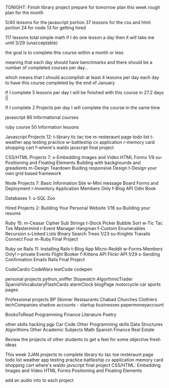 TONIGHT:
Finish library project
prepare for tomorrow
plan this week
rough plan for the month



5/40 lessons for the javascript portion
37 lessons for the css and html portion
24 for node
13 for getting hired

117 lessons total
simple math
if I do one lesson a day then it will take me until 3/29 (unacceptable)

the goal is to complete this course within a month or less

meaning that each day should have benchmarks and there should be a number of completed courses per day...

which means that I should accomplish at least 4 lessons per day each day to have this course completed by the end of January


If I complete 5 lessons per day I will be finished with this course in 27.2 days ||

If I complete 2 Projects per day I will complete the course in the same time

javascript
86 Informational courses

ruby course
50 Information lessons

Javascript Projects 12:
    t-library
    tic tac toe
    m-resteraunt page
    todo list
    t-weather app
    testing practice
    w-battleship
    cv application
    r-memory card
    shopping cart
    f-where's waldo
    javscript final project

CSS/HTML Projects 7:
    s-Embedding Images and Video
    HTML Forms
    1/9 su-Positioning and Floating Elements
    Building with backgrounds and greadients
    m-Design Teardown
    Buiding responsive Design
    t-Design your own grid based framework

Node Projects 7:
    Basic Information Site
    w-Mini message Board
    Forms and Deployment
    r-Inventory Application
    Members Only
    f-Blog API
    Odin Book

Databases 1:
    s-SQL Zoo

Hired Projects 2:
    Building Your Personal Website
    1/16 su-Building your resume

Ruby 15:
    m-Ceasar Cipher
    Sub Strings
    t-Stock Picker
    Bubble Sort
    w-Tic Tac Toe
    Mastermind
    r-Event Manager
    Hangman
    f-Custom Enumerables
    Recursion
    s-Linked Lists
    Binary Search Trees
    1/23 su-Knights Travails
    Connect Four
    m-Ruby Final Project

Ruby on Rails 11:
    Installing Rails
    t-Blog App
    Micro-Reddit
    w-Forms
    Members Only!
    r-private Events
    Flight Booker
    f-Kittens API
    Flickr API
    1/29 s-Sending Confirmation Emails
    Rails Final Project

CodeCardio
    CodeWars
    leetCode
    codepen

personal projects
    python_sniffer
    Stopwatch
    AlgorthmicTrader
    SpanishVocabularyFlashCards
    alarmClock
    blogPage
    motorcycle
    car
    sports pages

Professional projects
    BP Skinner
    Restaurants
    Chabad
    Churches
    Clothiers
    techCompanies
    shadow accounts - startup businesses
    papermoneyaccount

BooksToRead
    Programming
    Finance
    Literature
    Poetry

other skills
    hacking
    pgp
    Car Code
Other Programming skills
    Data Structures
    Algorithims
Other Academic Subjects
    Math
    Spanish
    Finance
    Real Estate

Review the projects of other students to get a feel for some objective fresh ideas




This week 2JAN
projects to complete
    library
    tic tac toe
    resteraunt page
    todo list
    weather app
    testing practice
    battleship
    cv application
    memory card
    shopping cart
    where's waldo
    javscript final project
CSS/HTML:
    Embedding Images and Video
    HTML Forms
    Positioning and Floating Elements

add an audio into to each project




